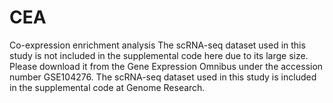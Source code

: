# CEA
Co-expression enrichment analysis
The scRNA-seq dataset used in this study is not included in the supplemental code here due to its large size. Please download it from the Gene Expression Omnibus under the accession number GSE104276.
The scRNA-seq dataset used in this study is included in the supplemental code at Genome Research.
